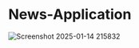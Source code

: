 # News-Application

![Screenshot 2025-01-14 215832](https://github.com/user-attachments/assets/a70e584b-1c08-4724-87d1-912938e29d16)
